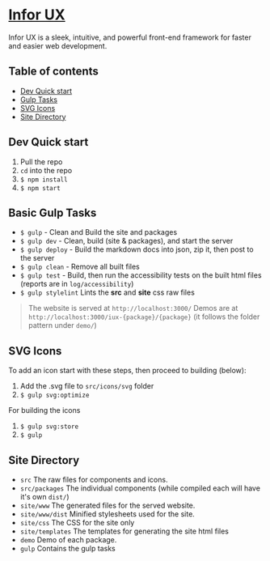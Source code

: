 # [Infor UX](#)

Infor UX is a sleek, intuitive, and powerful front-end framework for faster and easier web development.

## Table of contents
- [Dev Quick start](#dev-quick-start)
- [Gulp Tasks](#other-useful-gulp-tasks)
- [SVG Icons](#edit-icons)
- [Site Directory](#site-directory)

## Dev Quick start
1. Pull the repo
1. `cd` into the repo
1. `$ npm install`
1. `$ npm start`

## Basic Gulp Tasks

- `$ gulp` - Clean and Build the site and packages
- `$ gulp dev` - Clean, build (site & packages), and start the server
- `$ gulp deploy` - Build the markdown docs into json, zip it, then post to the server
- `$ gulp clean` - Remove all built files
- `$ gulp test` - Build, then run the accessibility tests on the built html files (reports are in `log/accessibility`)
- `$ gulp stylelint` Lints the **src** and **site** css raw files

> The website is served at `http://localhost:3000/`
> Demos are at `http://localhost:3000/iux-{package}/{package}` (it follows the folder pattern under `demo/`)

## SVG Icons

To add an icon start with these steps, then proceed to building (below):
1. Add the .svg file to `src/icons/svg` folder
1. `$ gulp svg:optimize`

For building the icons
1. `$ gulp svg:store`
2. `$ gulp`



## Site Directory

- `src` The raw files for components and icons.
- `src/packages` The individual components (while compiled each will have it's own `dist/`)
- `site/www` The generated files for the served website.
- `site/www/dist` Minified stylesheets used for the site.
- `site/css` The CSS for the site only
- `site/templates` The templates for generating the site html files
- `demo` Demo of each package.
- `gulp` Contains the gulp tasks
